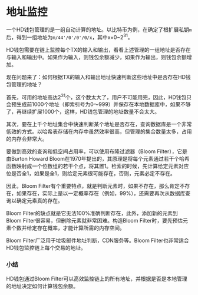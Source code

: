 # 地址监控

一个HD钱包管理的是一组自动计算的地址。以比特币为例，在确定了根扩展私钥`m`后，得到一组地址为`m/44'/0'/0'/0/x`，其中x=0~2<sup>31</sup>。

HD钱包需要在链上监控每个TX的输入和输出，看看上述管理的一组地址是否存在与输入和输出中。如果作为输入，则钱包余额减少，如果作为输出，则钱包余额增加。

现在问题来了：如何根据TX的输入和输出地址快速判断这些地址中是否存在HD钱包管理的地址？

首先，可用的地址高达2<sup>31</sup>个，这个数太大了，用户不可能用完，因此，HD钱包只会预生成前1000个地址（即索引号为0～999）并保存在本地数据库中，如果不够了，再继续扩展1000个，这样，HD钱包管理的地址数量不会太大。

其次，要在上千个地址集合中快速判断某个地址是否存在，查询数据库是一个非常低效的方式。以哈希表存储在内存中虽然效率很高，但管理的集合数量太多，占用的内存会非常大。

要做到高效的查询和低空间占用率，可以使用布隆过滤器（Bloom Filter），它是由Burton Howard Bloom在1970年提出的，其原理是将每个元素通过若干个哈希函数映射成一个位数组的若干个点，将其置1。检索的时候，先计算给定元素对应位是否全1，如果是全1，则给定元素很可能存在，否则，元素必定不存在。

因此，Bloom Filter有个重要特点，就是判断元素时，如果不存在，那么肯定不存在，如果存在，实际上是以一定概率存在（例如，99%），还需要再次从数据库查询以确定元素真的存在。

Bloom Filter的缺点就是它无法100%准确判断存在，此外，添加新的元素到Bloom Filter很容易，但删除元素就非常困难。构造Bloom Filter时，要先预估元素个数并给定存在概率，才能计算所需的内存空间。

Bloom Filter广泛用于垃圾邮件地址判断，CDN服务等。Bloom Filter也非常适合HD钱包监控链上每个交易的地址。

### 小结

HD钱包通过Bloom Filter可以高效监控链上的所有地址，并根据是否是本地管理的地址决定如何计算钱包余额。
